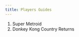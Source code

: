 ```yaml
---
title: Players Guides
---
```


<ol>
<li>Super Metroid</li>
<li>Donkey Kong Country Returns</li>
</ol>
